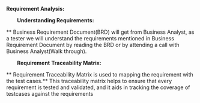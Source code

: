 ﻿**Requirement Analysis:**

`    `**Understanding Requirements:**

**                           Business Requirement Document(BRD) will get from Business Analyst, as a tester we will understand the requirements mentioned in Business Requirement Document by reading the  BRD or by attending a call with Business Analyst(Walk through).

`    `**Requirement** **Traceability Matrix:**

**                           Requirement Traceability Matrix is used to mapping the requirement with the test cases.** This traceability matrix helps to ensure that every requirement is tested and validated, and it aids in tracking the coverage of testcases against the requirements

